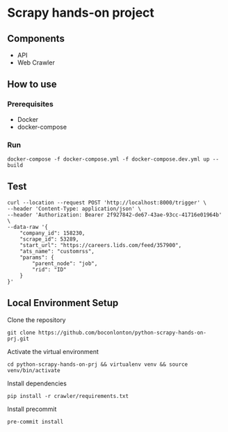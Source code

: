 # Scrapy hands-on project

## Components

- API
- Web Crawler

## How to use

### Prerequisites

- Docker
- docker-compose

### Run

`docker-compose -f docker-compose.yml -f docker-compose.dev.yml up --build`

## Test

```
curl --location --request POST 'http://localhost:8000/trigger' \
--header 'Content-Type: application/json' \
--header 'Authorization: Bearer 2f927842-de67-43ae-93cc-41716e01964b' \
--data-raw '{
    "company_id": 158230,
    "scrape_id": 53289,
    "start_url": "https://careers.lids.com/feed/357900",
    "ats_name": "customrss",
    "params": {
        "parent_node": "job",
        "rid": "ID"
    }
}'
```

## Local Environment Setup

Clone the repository

`git clone https://github.com/boconlonton/python-scrapy-hands-on-prj.git`

Activate the virtual environment

`cd python-scrapy-hands-on-prj && virtualenv venv && source venv/bin/activate`

Install dependencies

`pip install -r crawler/requirements.txt`

Install precommit

`pre-commit install`
